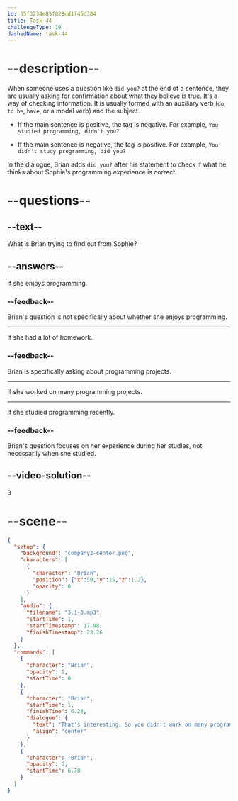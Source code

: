 ```yaml
---
id: 65f3234e85f828dd1f45d384
title: Task 44
challengeType: 19
dashedName: task-44
---
```


<!-- (Audio) Brian: That's interesting. So you didn't work on many programming projects during your studies, did you? -->

# --description--

When someone uses a question like `did you?` at the end of a sentence, they are usually asking for confirmation about what they believe is true. It's a way of checking information. It is usually formed with an auxiliary verb (`do`, `to be`, `have`, or a modal verb) and the subject.

- If the main sentence is positive, the tag is negative. For example, `You studied programming, didn't you?`

- If the main sentence is negative, the tag is positive. For example, `You didn't study programming, did you?`

In the dialogue, Brian adds `did you?` after his statement to check if what he thinks about Sophie's programming experience is correct.

# --questions--

## --text--

What is Brian trying to find out from Sophie?

## --answers--

If she enjoys programming.

### --feedback--

Brian's question is not specifically about whether she enjoys programming.

---

If she had a lot of homework.

### --feedback--

Brian is specifically asking about programming projects.

---

If she worked on many programming projects.

---

If she studied programming recently.

### --feedback--

Brian's question focuses on her experience during her studies, not necessarily when she studied.

## --video-solution--

3

# --scene--

```json
{
  "setup": {
    "background": "company2-center.png",
    "characters": [
      {
        "character": "Brian",
        "position": {"x":50,"y":15,"z":1.2},
        "opacity": 0
      }
    ],
    "audio": {
      "filename": "3.1-3.mp3",
      "startTime": 1,
      "startTimestamp": 17.98,
      "finishTimestamp": 23.26
    }
  },
  "commands": [
    {
      "character": "Brian",
      "opacity": 1,
      "startTime": 0
    },
    {
      "character": "Brian",
      "startTime": 1,
      "finishTime": 6.28,
      "dialogue": {
        "text": "That's interesting. So you didn't work on many programming projects during your studies, did you?",
        "align": "center"
      }
    },
    {
      "character": "Brian",
      "opacity": 0,
      "startTime": 6.78
    }
  ]
}
```

